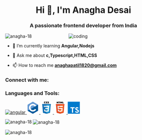 <h1 align="center">Hi 👋, I'm Anagha Desai</h1>
<h3 align="center">A passionate frontend developer from India</h3>

<img align ="right" alt="coding" width="300" src="https://encrypted-tbn0.gstatic.com/images?q=tbn:ANd9GcSul2xsoMWnHckE4Uw49QeKoB9JDzCL2kJdMA&usqp=CAU">

<p align="left"> <img src="https://komarev.com/ghpvc/?username=anagha-18&label=Profile%20views&color=0e75b6&style=flat" alt="anagha-18" /> </p>

- 🌱 I’m currently learning **Angular,Nodejs**

- 💬 Ask me about **c,Typescript,HTML,CSS**

- 📫 How to reach me **anaghapatil1820@gmail.com**

<h3 align="left">Connect with me:</h3>
<p align="left">
</p>

<h3 align="left">Languages and Tools:</h3>
<p align="left"> <a href="https://angular.io" target="_blank" rel="noreferrer"> <img src="https://angular.io/assets/images/logos/angular/angular.svg" alt="angular" width="40" height="40"/> </a> <a href="https://www.cprogramming.com/" target="_blank" rel="noreferrer"> <img src="https://raw.githubusercontent.com/devicons/devicon/master/icons/c/c-original.svg" alt="c" width="40" height="40"/> </a> <a href="https://www.w3schools.com/css/" target="_blank" rel="noreferrer"> <img src="https://raw.githubusercontent.com/devicons/devicon/master/icons/css3/css3-original-wordmark.svg" alt="css3" width="40" height="40"/> </a> <a href="https://www.w3.org/html/" target="_blank" rel="noreferrer"> <img src="https://raw.githubusercontent.com/devicons/devicon/master/icons/html5/html5-original-wordmark.svg" alt="html5" width="40" height="40"/> </a> <a href="https://www.typescriptlang.org/" target="_blank" rel="noreferrer"> <img src="https://raw.githubusercontent.com/devicons/devicon/master/icons/typescript/typescript-original.svg" alt="typescript" width="40" height="40"/> </a> </p>

<p><img align="left" src="https://github-readme-stats.vercel.app/api/top-langs?username=anagha-18&show_icons=true&locale=en&layout=compact" alt="anagha-18" /></p>

<p>&nbsp;<img align="center" src="https://github-readme-stats.vercel.app/api?username=anagha-18&show_icons=true&locale=en" alt="anagha-18" /></p>

<p><img align="center" src="https://github-readme-streak-stats.herokuapp.com/?user=anagha-18&" alt="anagha-18" /></p>
